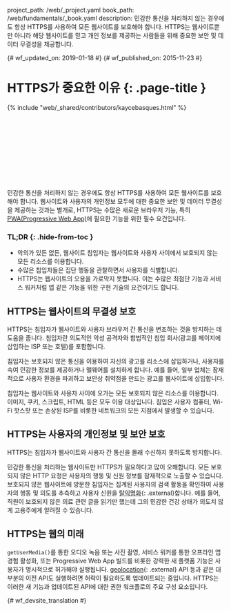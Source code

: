 project_path: /web/_project.yaml
book_path: /web/fundamentals/_book.yaml
description: 민감한 통신을 처리하지 않는 경우에도 항상 HTTPS를 사용하여 모든 웹사이트를 보호해야 합니다. HTTPS는 웹사이트뿐만 아니라 해당 웹사이트를 믿고 개인 정보를 제공하는 사람들을 위해 중요한 보안 및 데이터 무결성을 제공합니다.

{# wf_updated_on: 2019-01-18 #}
{# wf_published_on: 2015-11-23 #}

# HTTPS가 중요한 이유 {: .page-title }

{% include "web/_shared/contributors/kaycebasques.html" %}

<div class="video-wrapper">
  <iframe class="devsite-embedded-youtube-video" data-video-id="iP75a1Y9saY"
          data-autohide="1" data-showinfo="0" frameborder="0" allowfullscreen>
  </iframe>
</div>

민감한 통신을 처리하지 않는 경우에도 항상 HTTPS를 사용하여
모든 웹사이트를 보호해야 합니다. 웹사이트와 사용자의 개인정보 모두에 대한
중요한 보안 및 데이터 무결성을 제공하는 것과는 별개로, HTTPS는
수많은 새로운 브라우저 기능, 특히
[PWA(Progressive Web App)](/web/progressive-web-apps/)에 필요한 기능을 위한 필수 요건입니다.

### TL;DR {: .hide-from-toc }

* 악의가 있든 없든, 웹사이트 침입자는 웹사이트와 사용자 사이에서 보호되지 않는 모든 리소스를 이용합니다.
* 수많은 침입자들은 집단 행동을 관찰하면서 사용자를 식별합니다. 
* HTTPS는 웹사이트의 오용을 가로막지 못합니다. 이는 수많은 최첨단 기능과 서비스 워커처럼 앱 같은 기능을 위한 구현 기술의 요건이기도 합니다. 

## HTTPS는 웹사이트의 무결성 보호 

HTTPS는 침입자가 웹사이트와 사용자 브라우저 간 
통신을 변조하는 것을 방지하는 데 도움을 줍니다. 침입자란 
의도적인 악성 공격자와 합법적인 침입 회사(광고를 페이지에 삽입하는 
ISP 또는 호텔)를 포함합니다.

침입자는 보호되지 않은 통신을 이용하여 자신의 광고를 
리소스에 삽입하거나, 사용자를 속여 민감한 정보를 제공하거나 
맬웨어를 설치하게 합니다. 예를 들어, 일부 업체는 잠재적으로 
사용자 환경을 파괴하고 
보안상 취약점을 만드는 광고를 웹사이트에 삽입합니다.

침입자는 웹사이트와 사용자 사이에 오가는 모든 보호되지 않은 
리소스를 이용합니다. 이미지, 쿠키, 스크립트, HTML 등은 모두 
이용 대상입니다. 침입은 사용자 컴퓨터, Wi-Fi 핫스팟 또는 손상된 ISP를
비롯한 네트워크의 모든 지점에서 발생할 수 있습니다. 

## HTTPS는 사용자의 개인정보 및 보안 보호

HTTPS는 침입자가 웹사이트와 사용자 간 통신을 몰래 수신하지
못하도록 방지합니다.

민감한 통신을 처리하는 웹사이트만 
HTTPS가 필요하다고 많이 오해합니다. 모든 
보호되지 않은 HTTP 요청은 사용자의 
행동 및 신원 정보를 잠재적으로 노출할 수 있습니다. 보호되지 않은 웹사이트에 
방문한 침입자는 
집계된 사용자의 검색 활동을 확인하여 
사용자의 
행동 및 의도를 추측하고 사용자 신원을 
[탈익명화](https://en.wikipedia.org/wiki/De-anonymization){: .external}합니다. 예를 들어, 
직원이 보호되지 않은 의료 관련 글을 읽기만 했는데 그의 민감한 
건강 상태가 의도치 않게 고용주에게 알려질 수 있습니다.

## HTTPS는 웹의 미래

`getUserMedia()`를 통한
오디오 녹음 또는 사진 촬영, 서비스 워커를 통한 오프라인 앱 경험 활성화, 또는 Progressive Web App 빌드를 비롯한 강력한 새 플랫폼 기능은
사용자가 명시적으로
허가해야 실행됩니다. [geolocation](https://developer.mozilla.org/en-US/docs/Web/API/Geolocation/Using_geolocation){: .external}
API 등과 같은 대부분의 이전 API도 실행하려면
허락이 필요하도록 업데이트되는
중입니다. HTTPS는 이러한 새 기능과 업데이트된 API에 대한 권한 워크플로의
주요 구성 요소입니다.








{# wf_devsite_translation #}
